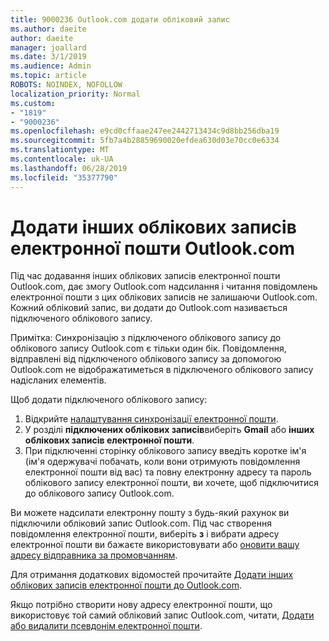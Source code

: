 ```yaml
---
title: 9000236 Outlook.com додати обліковий запис
ms.author: daeite
author: daeite
manager: joallard
ms.date: 3/1/2019
ms.audience: Admin
ms.topic: article
ROBOTS: NOINDEX, NOFOLLOW
localization_priority: Normal
ms.custom:
- "1819"
- "9000236"
ms.openlocfilehash: e9cd0cffaae247ee2442713434c9d8bb256dba19
ms.sourcegitcommit: 5fb7a4b28859690020efdea630d03e70cc0e6334
ms.translationtype: MT
ms.contentlocale: uk-UA
ms.lasthandoff: 06/28/2019
ms.locfileid: "35377790"
---
```

# <a name="add-your-other-email-accounts-to-outlookcom"></a>Додати інших облікових записів електронної пошти Outlook.com

Під час додавання інших облікових записів електронної пошти Outlook.com, дає змогу Outlook.com надсилання і читання повідомлень електронної пошти з цих облікових записів не залишаючи Outlook.com. Кожний обліковий запис, ви додати до Outlook.com називається підключеного облікового запису.

Примітка: Синхронізацію з підключеного облікового запису до облікового запису Outlook.com є тільки один бік. Повідомлення, відправлені від підключеного облікового запису за допомогою Outlook.com не відображатиметься в підключеного облікового запису надісланих елементів.

Щоб додати підключеного облікового запису:

1. Відкрийте [налаштування синхронізації електронної пошти](https://go.microsoft.com/fwlink/?linkid=875264).
2. У розділі **підключених облікових записів**виберіть **Gmail** або **інших облікових записів електронної пошти**.
3. При підключенні сторінку облікового запису введіть коротке ім'я (ім'я одержувачі побачать, коли вони отримують повідомлення електронної пошти від вас) та повну електронну адресу та пароль облікового запису електронної пошти, ви хочете, щоб підключитися до облікового запису Outlook.com.

Ви можете надсилати електронну пошту з будь-який рахунок ви підключили обліковий запис Outlook.com. Під час створення повідомлення електронної пошти, виберіть **з** і вибрати адресу електронної пошти ви бажаєте використовувати або [оновити вашу адресу відправника за промовчанням](https://go.microsoft.com/fwlink/?linkid=875264).

Для отримання додаткових відомостей прочитайте [Додати інших облікових записів електронної пошти до Outlook.com](https://support.office.com/article/c5224df4-5885-4e79-91ba-523aa743f0ba).

Якщо потрібно створити нову адресу електронної пошти, що використовує той самий обліковий запис Outlook.com, читати, [Додати або видалити псевдонім електронної пошти](https://support.office.com/article/459b1989-356d-40fa-a689-8f285b13f1f2).